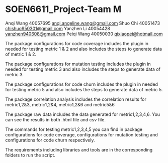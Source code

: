 # SOEN6611_Project-Team M
Anqi Wang         40057695 anqi.angeline.wang@gmail.com
Shuo Chi	        40051473 chishuo950301@gmail.com
Yanzhen Li        40054428 yanzhen940608@gmail.com
Peiqi Wang        40050030 qixiaopei@hotmail.com

The package configurations for code coverage includes the plugin in needed for testing metric 1 & 2 and also includes the steps
to generate data of metric 1 & 2.

The package configurations for mutation testing includes the plugin in needed for testing metric 3 and also includes the steps
to generate data of metric 3.

The package configurations for code churn includes the plugin in needed for testing metric 5 and also includes the steps
to generate data of metric 5.

The package correlation analysis includes the correlation results for metric1,2&3, metric1,2&4, metric1,2&6 and metric5&6

The package raw data includes the data generated for metric1,2,3,4,6. You can see the results in both .html file and csv file.

The commands for testing metric1,2,3,4,5 you can find in package configurations for code coverage, configurations for mutation testing and configurations for code churn respectively.

The requirements including libraries and tools are in the corresponding folders to run the script.
